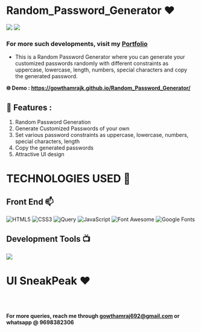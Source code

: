 # Random_Password_Generator ❤️

![](https://img.shields.io/github/languages/count/gowthamrajk/Random_Password_Generator)   ![](https://img.shields.io/github/languages/top/gowthamrajk/Random_Password_Generator)

### For more such developments, visit my [Portfolio](https://gowthamrajk.github.io/)

- This is a Random Password Generator where you can generate your customized passwords randomly with different constraints as uppercase, lowercase, length, numbers, special characters and copy the generated password.

**🌐 Demo : https://gowthamrajk.github.io/Random_Password_Generator/**

## 🔭 Features :

1) Random Password Generation
2) Generate Customized Passwords of your own
3) Set various password constraints as uppercase, lowercase, numbers, special characters, length
4) Copy the generated passwords
5) Attractive UI design

# TECHNOLOGIES USED 📌

## Front End 📫

![HTML5](https://img.shields.io/static/v1?style=for-the-badge&message=HTML5&color=E34F26&logo=HTML5&logoColor=FFFFFF&label=)
![CSS3](https://img.shields.io/static/v1?style=for-the-badge&message=CSS3&color=1572B6&logo=CSS3&logoColor=FFFFFF&label=)
![jQuery](https://img.shields.io/static/v1?style=for-the-badge&message=jQuery&color=0769AD&logo=jQuery&logoColor=FFFFFF&label=)
![JavaScript](https://img.shields.io/static/v1?style=for-the-badge&message=JavaScript&color=222222&logo=JavaScript&logoColor=F7DF1E&label=)
![Font Awesome](https://img.shields.io/static/v1?style=for-the-badge&message=Font+Awesome&color=339AF0&logo=Font+Awesome&logoColor=FFFFFF&label=)
![Google Fonts](https://img.shields.io/static/v1?style=for-the-badge&message=Google+Fonts&color=4285F4&logo=Google+Fonts&logoColor=FFFFFF&label=)

## Development Tools 📺

![](https://img.shields.io/static/v1?style=for-the-badge&message=Sublime+Text&color=222222&logo=Sublime+Text&logoColor=FF9800&label=)

# UI SneakPeak ❤️ 



<br><br>

**For more queries, reach me through gowthamraj692@gmail.com or whatsapp @ 9698382306**

<br>
